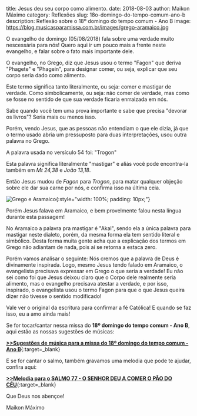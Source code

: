 title: Jesus deu seu corpo como alimento.
date: 2018-08-03
author: Maikon Máximo
category: Reflexões
slug: 18o-domingo-do-tempo-comum-ano-b
description: Reflexão sobre o 18º domingo do tempo comum - Ano B
image: https://blog.musicasparamissa.com.br/images/grego-aramaico.jpg

O evangelho de domingo (05/08/2018) fala sobre uma verdade muito nescessária para nós!
Quero aqui ir um pouco mais a frente neste evangelho, e falar sobre o fato mais importante dele.

O evangelho, no Grego, diz que Jesus usou o termo "Fagon" que deriva "Phagete" e "Phagein", para designar comer, ou seja, explicar que seu corpo seria dado como alimento.

Este termo significa tanto literalmente, ou seja: comer e mastigar de verdade. Como simbolicamente, ou seja: não comer de verdade, mas como se fosse no sentido de que sua verdade ficaria enrraizada em nós.

Sabe quando você tem uma prova importante e sabe que precisa "devorar os livros"? Seria mais ou menos isso.

Porém, vendo Jesus, que as pessoas não entendiam o que ele dizia, já que o termo usado abria um pressuposto para duas interpretações, usou outra palavra no Grego.

A palavra usada no versículo 54 foi:
"Trogon"

Esta palavra significa literalmente "mastigar" e aliás você pode encontra-la também em _Mt 24,38_ e _João 13,18_.

Então Jesus mudou de _Fagon_ para _Trogon_, para matar qualquer objeção sobre ele dar sua carne por nós, e confirma isso na última ceia.

![Grego e Aramaico](https://blog.musicasparamissa.com.br/images/grego-aramaico.jpg){:style="width: 100%; padding: 10px;"}

Porém Jesus falava em Aramaico, e bem provelmente falou nesta língua durante esta passagem!

No Aramaico a palavra pra mastigar é "Akal", sendo ela a única palavra para mastigar neste dialeto, porém, da mesma forma ela tem sentido literal e simbólico. Desta forma muita gente acha que a explicação dos termos em Grego não adiantam de nada, pois aí se retorna a estaca zero.

Porém vamos analisar o seguinte:
Nós cremos que a palavra de Deus é divinamente inspirada. Logo, mesmo Jesus tendo falado em Aramaico, o evangelista precisava expressar em Grego o que seria a verdade! Eu não sei como foi que Jesus deixou claro que o Corpo dele realmente seria alimento, mas o evangelho precisava atestar a verdade, e por isso, inspirado, o evangelista usou o termo Fagon para que o que Jesus queira dizer não tivesse o sentido modificado!

Vale ver o original da escritura para confirmar a fé Católica! E quando se faz isso, eu a amo ainda mais!

Se for tocar/cantar nessa missa do **18º domingo do tempo comum - Ano B**, aqui estão as nossas sugestões de músicas:

[**>>Sugestões de música para a missa do 18º domingo do tempo comum - Ano B**](https://musicasparamissa.com.br/sugestoes-para/18o-domingo-do-tempo-comum-ano-b/){:target=\_blank}

E se for cantar o salmo, também gravamos uma melodia que pode te ajudar, confira aqui:

[**>>Melodia para o SALMO 77 - O SENHOR DEU A COMER O PÃO DO CÉU**](https://musicasparamissa.com.br/musica/salmo-77-o-senhor-deu-a-comer-o-pao-do-ceu/){:target=\_blank}

Que Deus nos abençoe!

Maikon Máximo
